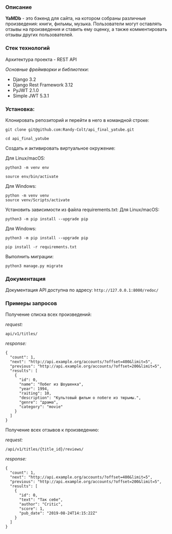 ### Описание

**YaMDb** - это бэкенд для сайта, на котором собраны различные произведения: книги, фильмы, музыка. Пользователи могут оставлять отзывы на произведения и ставить ему оценку, а также комментировать отзывы других пользователей.


### Стек технологий

Архитектура проекта - REST API

*Основные фреймворки и библиотеки*:

- Django 3.2
- Django Rest Framework 3.12
- PyJWT 2.1.0
- Simple JWT 5.3.1


### Установка:

Клонировать репозиторий и перейти в него в командной строке:

```
git clone git@github.com:Randy-Colt/api_final_yatube.git
```

```
cd api_final_yatube
```

Cоздать и активировать виртуальное окружение:

Для Linux/macOS:
```
python3 -m venv env

source env/bin/activate
```

Для Windows:
```
python -m venv venv
source venv/Scripts/activate
```

Установить зависимости из файла requirements.txt:
Для Linux/macOS:
```
python3 -m pip install --upgrade pip
```
Для Windows:
```
python3 -m pip install --upgrade pip
```

```
pip install -r requirements.txt
```

Выполнить миграции:

```
python3 manage.py migrate
```


### Документация

Документация API доступна по адресу: `http://127.0.0.1:8000/redoc/`


### Примеры запросов

Получение списка всех произведений:

*request:*
```
api/v1/titles/
```

*response:*
```
{
  "count": 1,
  "next": "http://api.example.org/accounts/?offset=400&limit=5",
  "previous": "http://api.example.org/accounts/?offset=200&limit=5",
  "results": [
    {
      "id": 0,
      "name": "Побег из Шоушенка",
      "year": 1994,
      "raiting": 10,
      "description": "Культовый фильм о побеге из тюрьмы.",
      "genre": "драма",
      "category": "movie"
    }
  ]
}
```

Получение всех отзывов к произведению:

*request:*
```
/api/v1/titles/{title_id}/reviews/
```

*response:*
```
{
  "count": 1,
  "next": "http://api.example.org/accounts/?offset=400&limit=5",
  "previous": "http://api.example.org/accounts/?offset=200&limit=5",
  "results": [
    {
      "id": 0,
      "text": "Так себе",
      "author": "Critic",
      "score": 1,
      "pub_date": "2019-08-24T14:15:22Z"
    }
  ]
}
```
